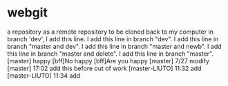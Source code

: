 # webgit
a repository as a remote repository to be cloned back to my computer
in branch 'dev', I add this line.
I add this line in branch "dev".
I add this line in branch "master and dev".
I add this line in branch "master and newb".
I add this line in branch "master and delete".
I add this line in branch "master".
[master] happy
[bff]No happy
[bff]Are you happy
[master] 7/27 modify
[master] 17:02 add this before out of work
[master-LIUTO] 11:32 add
[master-LIUTO] 11:34 add